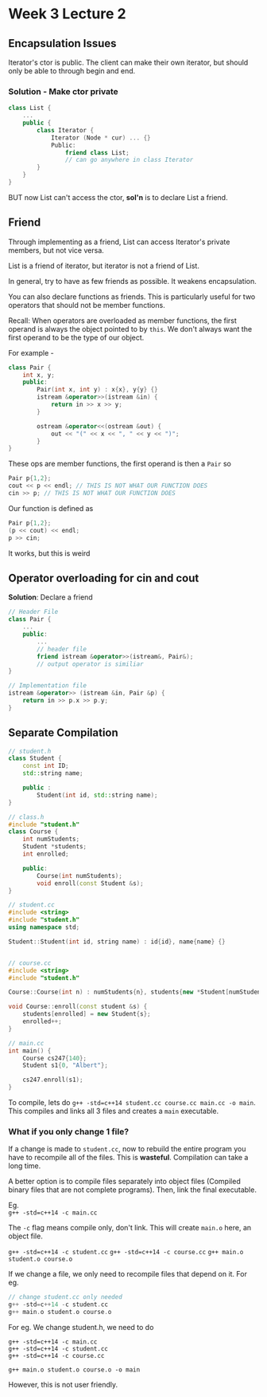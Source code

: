 # Week 3 Lecture 2

## Encapsulation Issues
Iterator's ctor is public. The client can make their own iterator, but should only be able to through begin and end. 

### Solution - Make ctor private

```cpp
class List {
    ...
    public {
        class Iterator {
            Iterator (Node * cur) ... {}
            Public:
                friend class List;
                // can go anywhere in class Iterator
        }
    }
}
```
BUT now List can't access the ctor, **sol'n** is to declare List a friend.

## Friend

Through implementing as a friend, List can access Iterator's private members, but not vice versa. 

List is a friend of iterator, but iterator is not a friend of List.

In general, try to have as few friends as possible. It weakens encapsulation.

You can also declare functions as friends. This is particularly useful for two operators that should not be member functions.

Recall: When operators are overloaded as member functions, the first operand is always the object pointed to by `this`. We don't always want the first operand to be the type of our object. 

For example - 
```cpp
class Pair {
    int x, y;
    public:
        Pair(int x, int y) : x{x}, y{y} {}
        istream &operator>>(istream &in) {
            return in >> x >> y;
        }

        ostream &operator<<(ostream &out) {
            out << "(" << x << ", " << y << ")";
        }
}
```

These ops are member functions, the first operand is then a `Pair` so 
```cpp
Pair p{1,2};
cout << p << endl; // THIS IS NOT WHAT OUR FUNCTION DOES
cin >> p; // THIS IS NOT WHAT OUR FUNCTION DOES
```

Our function is defined as 
```cpp
Pair p{1,2};
(p << cout) << endl;
p >> cin;
```

It works, but this is weird

## Operator overloading for cin and cout
**Solution**: Declare a friend

```cpp
// Header File
class Pair {
    ...
    public:
        ...
        // header file
        friend istream &operator>>(istream&, Pair&);
        // output operator is similiar
}
```

```cpp
// Implementation file
istream &operator>> (istream &in, Pair &p) {
    return in >> p.x >> p.y;
}
```

## Separate Compilation
```cpp
// student.h
class Student {
    const int ID;
    std::string name;

    public :
        Student(int id, std::string name);
}
```
```cpp
// class.h
#include "student.h"
class Course {
    int numStudents;
    Student *students;
    int enrolled;

    public:
        Course(int numStudents);
        void enroll(const Student &s);
}
```
```cpp
// student.cc
#include <string>
#include "student.h"
using namespace std;

Student::Student(int id, string name) : id{id}, name{name} {}



```

```cpp
// course.cc
#include <string>
#include "student.h"

Course::Course(int n) : numStudents{n}, students{new *Student[numStudents]}, enrolled{0} {}

void Course::enroll(const student &s) {
    students[enrolled] = new Student{s};
    enrolled++;
}
```

```cpp
// main.cc
int main() {
    Course cs247{140};
    Student s1{0, "Albert"};

    cs247.enroll(s1);
}
```

To compile, lets do `g++ -std=c++14 student.cc course.cc main.cc -o main`. This compiles and links all 3 files and creates a `main` executable.

### What if you only change 1 file?

If a change is made to `student.cc`, now to rebuild the entire program you have to recompile all of the files. This is **wasteful**. Compilation can take a long time.

A better option is to compile files separately into object files (Compiled binary files that are not complete programs). Then, link the final executable.

Eg.\
```g++ -std=c++14 -c main.cc```

The `-c` flag means compile only, don't link. This will create `main.o` here, an object file.

```g++ -std=c++14 -c student.cc```
```g++ -std=c++14 -c course.cc```
```g++ main.o student.o course.o```

If we change a file, we only need to recompile files that depend on it. For eg.

```cpp
// change student.cc only needed
g++ -std=c++14 -c student.cc
g++ main.o student.o course.o
```

For eg. We change student.h, we need to do
```
g++ -std=c++14 -c main.cc
g++ -std=c++14 -c student.cc
g++ -std=c++14 -c course.cc

g++ main.o student.o course.o -o main
```
 However,  this is not user friendly.


